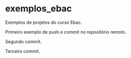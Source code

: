 # exemplos_ebac
Exemplos de projetos do curso Ebac.

Primeiro exemplo de push e commit no repositório remoto.

Segundo commit.

Terceiro commit.